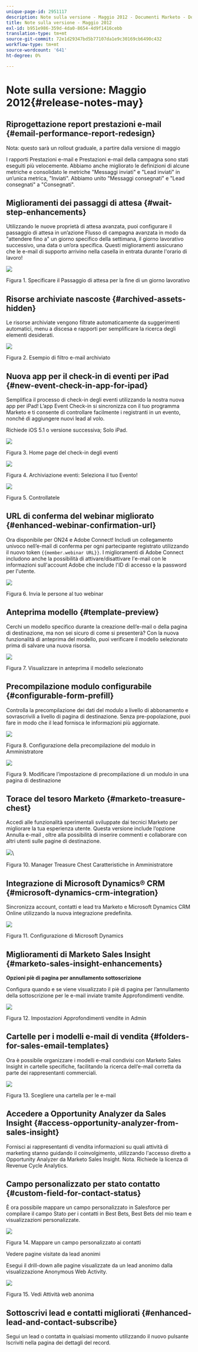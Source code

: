 ```yaml
---
unique-page-id: 2951117
description: Note sulla versione - Maggio 2012 - Documenti Marketo - Documentazione del prodotto
title: Note sulla versione - Maggio 2012
exl-id: b951e986-359d-4da0-8654-4d9f1416cebb
translation-type: tm+mt
source-git-commit: 72e1d29347bd5b77107da1e9c30169cb6490c432
workflow-type: tm+mt
source-wordcount: '641'
ht-degree: 0%

---
```


# Note sulla versione: Maggio 2012{#release-notes-may}

## Riprogettazione report prestazioni e-mail {#email-performance-report-redesign}

Nota: questo sarà un rollout graduale, a partire dalla versione di maggio

I rapporti Prestazioni e-mail e Prestazioni e-mail della campagna sono stati eseguiti più velocemente. Abbiamo anche migliorato le definizioni di alcune metriche e consolidato le metriche &quot;Messaggi inviati&quot; e &quot;Lead inviati&quot; in un’unica metrica, &quot;Inviati&quot;. Abbiamo unito &quot;Messaggi consegnati&quot; e &quot;Lead consegnati&quot; a &quot;Consegnati&quot;.

## Miglioramenti dei passaggi di attesa {#wait-step-enhancements}

Utilizzando le nuove proprietà di attesa avanzata, puoi configurare il passaggio di attesa in un’azione Flusso di campagna avanzata in modo da &quot;attendere fino a&quot; un giorno specifico della settimana, il giorno lavorativo successivo, una data o un’ora specifica. Questi miglioramenti assicurano che le e-mail di supporto arrivino nella casella in entrata durante l&#39;orario di lavoro!

![](assets/image2014-9-23-10-3a14-3a13.png)

Figura 1. Specificare il Passaggio di attesa per la fine di un giorno lavorativo

## Risorse archiviate nascoste {#archived-assets-hidden}

Le risorse archiviate vengono filtrate automaticamente da suggerimenti automatici, menu a discesa e rapporti per semplificare la ricerca degli elementi desiderati.

![](assets/image2014-9-23-10-3a14-3a28.png)

Figura 2. Esempio di filtro e-mail archiviato

## Nuova app per il check-in di eventi per iPad {#new-event-check-in-app-for-ipad}

Semplifica il processo di check-in degli eventi utilizzando la nostra nuova app per iPad! L’app Event Check-in si sincronizza con il tuo programma Marketo e ti consente di controllare facilmente i registranti in un evento, nonché di aggiungere nuovi lead al volo.

Richiede iOS 5.1 o versione successiva; Solo iPad.

![](assets/image2014-9-23-10-3a14-3a46.png)

Figura 3. Home page del check-in degli eventi

![](assets/image2014-9-23-10-3a15-3a6.png)

Figura 4. Archiviazione eventi: Seleziona il tuo Evento!

![](assets/image2014-9-23-10-3a15-3a27.png)

Figura 5. Controllatele

## URL di conferma del webinar migliorato {#enhanced-webinar-confirmation-url}

Ora disponibile per ON24 e Adobe Connect! Includi un collegamento univoco nell’e-mail di conferma per ogni partecipante registrato utilizzando il nuovo token `{{member.webinar URL}}`. I miglioramenti di Adobe Connect includono anche la possibilità di attivare/disattivare l&#39;e-mail con le informazioni sull&#39;account Adobe che include l&#39;ID di accesso e la password per l&#39;utente.

![](assets/image2014-9-23-10-3a15-3a44.png)

Figura 6. Invia le persone al tuo webinar

## Anteprima modello {#template-preview}

Cerchi un modello specifico durante la creazione dell’e-mail o della pagina di destinazione, ma non sei sicuro di come si presenterà? Con la nuova funzionalità di anteprima del modello, puoi verificare il modello selezionato prima di salvare una nuova risorsa.

![](assets/image2014-9-23-10-3a16-3a4.png)

Figura 7. Visualizzare in anteprima il modello selezionato

## Precompilazione modulo configurabile {#configurable-form-prefill}

Controlla la precompilazione dei dati del modulo a livello di abbonamento e sovrascrivili a livello di pagina di destinazione. Senza pre-popolazione, puoi fare in modo che il lead fornisca le informazioni più aggiornate.

![](assets/image2014-9-23-10-3a16-3a22.png)

Figura 8. Configurazione della precompilazione del modulo in Amministratore

![](assets/image2014-9-23-10-3a16-3a34.png)

Figura 9. Modificare l’impostazione di precompilazione di un modulo in una pagina di destinazione

## Torace del tesoro Marketo {#marketo-treasure-chest}

Accedi alle funzionalità sperimentali sviluppate dai tecnici Marketo per migliorare la tua esperienza utente. Questa versione include l’opzione Annulla e-mail , oltre alla possibilità di inserire commenti e collaborare con altri utenti sulle pagine di destinazione.

![](assets/image2014-9-23-10-3a16-3a51.png)\

Figura 10. Manager Treasure Chest Caratteristiche in Amministratore

## Integrazione di Microsoft Dynamics® CRM {#microsoft-dynamics-crm-integration}

Sincronizza account, contatti e lead tra Marketo e Microsoft Dynamics CRM Online utilizzando la nuova integrazione predefinita.

![](assets/image2014-9-23-10-3a17-3a6.png)

Figura 11. Configurazione di Microsoft Dynamics

## Miglioramenti di Marketo Sales Insight {#marketo-sales-insight-enhancements}

**Opzioni piè di pagina per annullamento sottoscrizione**

Configura quando e se viene visualizzato il piè di pagina per l’annullamento della sottoscrizione per le e-mail inviate tramite Approfondimenti vendite.

![](assets/image2014-9-23-10-3a17-3a20.png)

Figura 12. Impostazioni Approfondimenti vendite in Admin

## Cartelle per i modelli e-mail di vendita {#folders-for-sales-email-templates}

Ora è possibile organizzare i modelli e-mail condivisi con Marketo Sales Insight in cartelle specifiche, facilitando la ricerca dell’e-mail corretta da parte dei rappresentanti commerciali.

![](assets/image2014-9-23-10-3a17-3a35.png)

Figura 13. Scegliere una cartella per le e-mail

## Accedere a Opportunity Analyzer da Sales Insight {#access-opportunity-analyzer-from-sales-insight}

Fornisci ai rappresentanti di vendita informazioni su quali attività di marketing stanno guidando il coinvolgimento, utilizzando l&#39;accesso diretto a Opportunity Analyzer da Marketo Sales Insight. Nota. Richiede la licenza di Revenue Cycle Analytics.

## Campo personalizzato per stato contatto {#custom-field-for-contact-status}

È ora possibile mappare un campo personalizzato in Salesforce per compilare il campo Stato per i contatti in Best Bets, Best Bets del mio team e visualizzazioni personalizzate.

![](assets/image2014-9-23-10-3a17-3a47.png)

Figura 14. Mappare un campo personalizzato ai contatti

Vedere pagine visitate da lead anonimi

Esegui il drill-down alle pagine visualizzate da un lead anonimo dalla visualizzazione Anonymous Web Activity.

![](assets/image2014-9-23-10-3a17-3a59.png)

Figura 15. Vedi Attività web anonima

## Sottoscrivi lead e contatti migliorati {#enhanced-lead-and-contact-subscribe}

Segui un lead o contatta in qualsiasi momento utilizzando il nuovo pulsante Iscriviti nella pagina dei dettagli del record.
